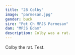 ```yaml
---
title: "28 Colby"
image: "parmesan.jpg"
gender: buck
sire: "Pet Ch MPJS Parmesan"
dam: "MPJS Edam"
description: Colby was a rat.
---
```


Colby the rat. Test.